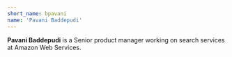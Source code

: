 ```yaml
---
short_name: bpavani
name: 'Pavani Baddepudi'
---
```


**Pavani Baddepudi** is a Senior product manager working on search services at Amazon Web Services.

